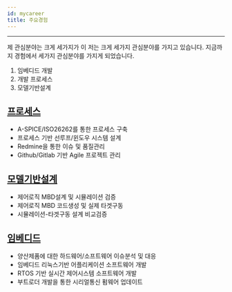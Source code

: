 ```yaml
---
id: mycareer
title: 주요경험
---
```

---

제 관심분야는 크게 세가지가 이
저는 크게 세가지 관심분야를 가지고 있습니다.
지금까지 경험에서 세가지 관심분야를 가지게 되었습니다.
1. 임베디드 개발
2. 개발 프로세스
3. 모델기반설계

## [프로세스](/docs/mycareer/myprocess)

* A-SPICE/ISO26262를 통한 프로세스 구축
* 프로세스 기반 선루프/윈도우 시스템 설계
* Redmine을 통한 이슈 및 품질관리
* Github/Gitlab 기반 Agile 프로젝트 관리

## [모델기반설계](/docs/mycareer/mymbd)

* 제어로직 MBD설계 및 시뮬레이션 검증
* 제어로직 MBD 코드생성 및 실제 타겟구동
* 시뮬레이션-타겟구동 설계 비교검증

## [임베디드](/docs/mycareer/myembedded)

* 양산제품에 대한 하드웨어/소프트웨어 이슈분석 및 대응
* 임베디드 리눅스기반 어플리케이션 소프트웨어 개발
* RTOS 기반 실시간 제어시스템 소프트웨어 개발
* 부트로더 개발을 통한 시리얼통신 펌웨어 업데이트
